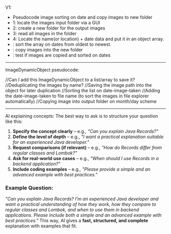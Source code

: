 V1:

* Pseudocode image sorting on date and copy images to new folder
* 1: locate the images input folder via a GUI
* 2: create a new folder for the output images
* 3: read all images in the folder
* 4: Locate the name(or location) + date data and put it in an object array.
* : sort the array on dates from oldest to newest.
* : copy images into the new folder
* : test if images are copied and sorted on dates

---

ImageDynamicObject pseudocode:

//Can I add this ImageDynamicObject to a list/array to save it?
//Deduplicating the images by name?
//Saving the image path into the object for later duplication
//Sorting the list on date-image-taken
//Adding the date-image-taken to file name (to sort the images in file explorer automatically)
//Copying image into output folder on month/day scheme

 ---

AI explaining concepts:
The best way to ask is to structure your question like this:
1. **Specify the concept clearly** – e.g., *"Can you explain Java Records?"*
2. **Define the level of depth** – e.g., *"I want a practical explanation suitable for an experienced Java developer."*
3. **Request comparisons (if relevant)** – e.g., *"How do Records differ from regular classes and Lombok?"*
4. **Ask for real-world use cases** – e.g., *"When should I use Records in a backend application?"*
5. **Include coding examples** – e.g., *"Please provide a simple and an advanced example with best practices."*

### Example Question:
*"Can you explain Java Records? I’m an experienced Java developer and want a practical understanding of how they work, how they compare to regular classes and Lombok, and when to use them in backend applications. Please include both a simple and an advanced example with best practices."*
This way, AI gives a **fast, structured, and complete** explanation with examples that fit.

